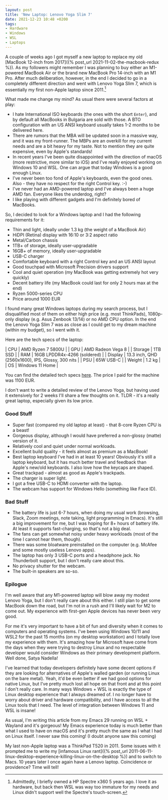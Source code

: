 ```yaml
---
layout: post
title: 'New Laptop: Lenovo Yoga Slim 7'
date: 2021-12-23 10:48 +0200
tags:
- Hardware
- Windows
- WSL
- Laptops
---
```


A couple of weeks ago I got myself a new laptop to replace my old [MacBook
12-inch from 2017]({% post_url 2021-11-02-the-macbook-redux %}).  As my
followers might remember I was planning to buy either an M1-powered MacBook Air
or the brand new MacBook Pro 14-inch with an M1 Pro. After much deliberation,
however, in the end I decided to go in a completely different direction and went
with Lenovo Yoga Slim 7, which is essentially my first non-Apple laptop since
2011.[^1]

What made me change my mind? As usual there were several factors at play:

* I hate International ISO keyboards (the ones with the short `Enter`), and by default all
MacBooks in Bulgaria are sold with those. A BTO configuration with an US ANSI keyboard usually takes
1-2 months to be delivered here.
* There are rumors that the MBA will be updated soon in a massive way, and it was
my front-runner. The MBPs are an overkill for my current needs and are a bit
heavy for my taste. Not to mention they are quite expensive, even by Apple's standards!
* In recent years I've been quite disappointed with the direction of macOS (more restrictive, more similar to iOS) and I've really enjoyed working on Windows 10 and WSL. One can argue that today Windows is a good enough Linux.
* I've never been too fond of Apple's keyboards, even the good ones. Also - they have no respect for the right Control key. :-)
* I've never had an AMD-powered laptop and I've always been a huge AMD fan. Everyone likes the underdog, right?
* I like playing with different gadgets and I'm definitely bored of MacBooks.

So, I decided to look for a Windows laptop and I had the following requirements for it:

* Thin and light, ideally under 1.3 kg (the weight of a MacBook Air)
* HiDPI (Retina) display with 16:10 or 3:2 aspect ratio
* Metal/Carbon chassis
* 1TB+ of storage, ideally user-upgradable
* 16GB+ of memory, ideally user-upgradable
* USB-C charger
* Comfortable keyboard with a right Control key and an US ANSI layout
* Good touchpad with Microsoft Precision drivers support
* Cool and quiet operation (my MacBook was getting extremely hot very quickly)
* Decent battery life (my MacBook could last for only 2 hours max at the end)
* Ryzen 5000-series CPU
* Price around 1000 EUR

I found many great Windows laptops during my search process, but I disqualified
most of them on either high price (e.g. most ThinkPads), 1080p-only display
(e.g. Asus Zenbook 13/14) or no AMD CPU option. In the end the Lenovo Yoga Slim
7 was as close as I could get to my dream machine (within my budget), so I went with it.

Here are the tech specs of the laptop:

| CPU | AMD Ryzen 7 5800U |
| GPU | AMD Radeon Vega 8 |
| Storage | 1TB SSD |
| RAM | 16GB LPDDR4x-4266 (soldered) |
| Display | 13.3 inch, QHD (2560x1600), IPS, Glossy, 300 nits |
| PSU | 65W USB-C |
| Weight | 1.2 kg |
| OS | Windows 11 Home |

You can find the detailed tech specs [here](https://psref.lenovo.com/syspool/Sys/PDF/Yoga/Yoga_Slim_7_13ACN5/Yoga_Slim_7_13ACN5_Spec.pdf).
The price I paid for the machine was 1100 EUR.

I don't want to write a detailed review of the Lenovo Yoga, but having used it extensively for 2 weeks I'll share a few thoughts on it.
TLDR - it's a really great laptop, especially given its low price.

### Good Stuff

* Super fast (compared my old laptop at least) - that 8-core Ryzen CPU is a beast!
* Gorgeous display, although I would have preferred a non-glossy (matte) version of it.
* Relatively cool and quiet under normal workloads.
* Excellent build quality - it feels almost as premium as a MacBook!
* Best laptop keyboard I've had in at least 10 years! Obviously it's still a laptop keyboard, but it has much better travel and feedback than Apple's new/old keyboards. I also love how the keycaps are shaped.
* Great trackpad - almost as good as Apple's trackpads.
* The charger is super light.
* I got a free USB-C to HDMI converter with the laptop.
* The webcam has support for Windows Hello (something like Face ID).

### Bad Stuff

* The battery life is just 6-7 hours, when doing my usual work (browsing, Slack,
  Zoom meetings, note taking, light programming in Emacs). It's still a big
  improvement for me, but I was hoping for 8+ hours of battery life. At least it
  supports fast-charging, so that's not a big deal.
* The fans can get somewhat noisy under heavy workloads (most of the time I cannot hear them, though).
* There was some bloatware preinstalled on the computer (e.g. McAfee and some mostly useless Lenovo apps).
* The laptop has only 3 USB-C ports and a headphone jack. No Thunderbolt support, but I don't really care about this.
* No privacy shutter for the webcam.
* The built-in speakers are so-so.

### Epilogue

I'm well aware that any M1-powered laptop will blow away my modest Lenovo Yoga, but I don't really care about this either. I still plan to get
some MacBook down the road, but I'm not in a rush and I'll likely wait for M2 to come out. My experience with first-gen Apple devices has never
been very good.

For me it's very important to have a bit of fun and diversity when it comes to computers and operating systems. I've been using Windows 10/11 and WSL2
for the past 15 months (on my desktop workstation) and I totally love my experience with them. It's amazing how far Microsoft have come from the days when they were trying to destroy Linux and
no respectable developer would consider Windows as their primary development platform. Well done, Satya Nadella!

I've learned that today developers definitely have some decent options if they
are looking for alternatives of Apple's walled garden (or running Linux on the
bare metal). Yeah, it'd be even better if we had good options for native Linux,
but I've pretty much lost all hope on that front and at this point I don't
really care. In many ways Windows + WSL is exactly the type of Linux desktop
experience that I always dreamed of. I no longer have to worry about driver and hardware compatibility, and I
have access to all the Linux tools that I need. The level of integration between Windows 11 and WSL is insane!

As usual, I'm writing this article from my
Emacs 29 running on WSL + Wayland and it's gorgeous! My Emacs experience today is much better than what I used to have
on macOS and it's pretty much the same as I what I had on Linux itself. I never saw this coming! (I doubt anyone saw this coming)

My last non-Apple laptop was a ThinkPad T520 in 2011. Some issues with it prompted me to write my [infamous Linux rant]({% post_url 2011-06-11-linux-desktop-experience-killing-linux-on-the-desktop %}) and to switch to Macs. 10 years later I once again have a Lenovo laptop. Coincidence or providence? Time will tell!

[^1]: Admittedly, I briefly owned a HP Spectre x360 5 years ago. I love it as hardware, but back then WSL was way too immature for my needs and Linux didn't support well the Spectre's touch-screen.
